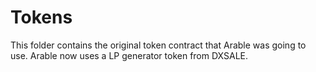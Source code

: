 # Tokens
This folder contains the original token contract that Arable was going to use.
Arable now uses a LP generator token from DXSALE.
